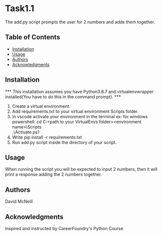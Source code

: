 # Task1.1

The add.py script prompts the user for 2 numbers and adds them together.

## Table of Contents

- [Installation](#installation)
- [Usage](#usage) 
- [Authors](#authors)
- [Acknowledgments](#acknowledgments)

## Installation

*** This installation assumes you have Python3.8.7 and virtualenvwrapper installed(You have to do this in the command prompt). ***
1. Create a virtual environment.
2. Add requirements.txt to your virtual environment Scripts folder.
3. In vscode activate your environment in the terminal ex: for windows powershell: cd C:\<path to your VirtualEnvs folder>\<environment name>\Scripts\
.\Activate.ps1
4. Write pip install -r requirements.txt
5. Run add.py script inside the directory of your script.


## Usage

When running the script you will be expected to input 2 numbers, then it will print a response adding the 2 numbers together.
 
## Authors

David McNeill

## Acknowledgments

Inspired and instructed by CareerFoundry's Python Course
